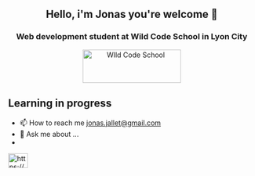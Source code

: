 ## <p align="center">Hello, i'm Jonas you're welcome 👋</p>
### <p align="center">Web development student at Wild Code School in Lyon City</p>
  
<p align="center"><a href="https://www.wildcodeschool.com/"><img src="https://www.wildcodeschool.com/static/imgs/logo.png" width="200" height="68" align="center" alt="WIld Code School"></a></p>

Learning in progress
----

* 📫 How to reach me jonas.jallet@gmail.com
* 💬 Ask me about ...
*

<p align="left">
<a href="https://www.linkedin.com/in/jonas-jallet-88a560184/" target="blank"><img align="center" src="https://raw.githubusercontent.com/rahuldkjain/github-profile-readme-generator/master/src/images/icons/Social/linked-in-alt.svg" alt="https://www.linkedin.com/in/jonas-jallet-88a560184/" height="30" width="40" /></a>
</p>
